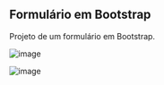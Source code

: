 ## Formulário em Bootstrap

Projeto de um formulário em Bootstrap.

![image](https://github.com/walterwa/Formulario-Bootstrap/assets/65465090/562b2e79-0dc9-488d-a571-47ecb9154ef2)

![image](https://github.com/walterwa/Formulario-Bootstrap/assets/65465090/9b7ebab2-f6f1-4188-a19b-673247427422)

